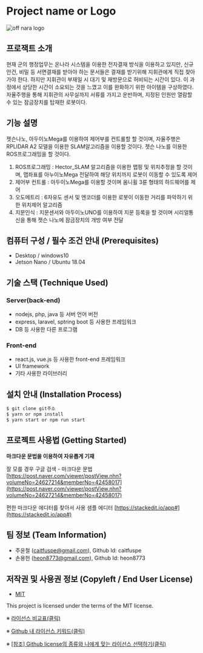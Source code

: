 # Project name or Logo
![off nara logo](https://user-images.githubusercontent.com/76986402/194733403-38135655-c8c1-45f3-b019-eb20fbda87e9.JPG)

## 프로잭트 소개
현재 군의 행정업무는 온나라 시스템을 이용한 전자결재 방식을 이용하고 있지만, 신규 안건, 비밀 등 서면결재를 받아야 하는 문서들은 결재를 받기위해 지휘관에게 직접 찾아가야 한다. 하지만 지휘관이 부재일 시 대기 및 재방문으로 허비되는 시간이 있다. 이 과정에서 상당한 시간이 소요되는 것을 느꼈고 이를 완화하기 위한 아이템을 구상하였다. 자율주행을 통해 지휘관의 사무실까지 서류를 가지고 운반하며, 지정된 인원만 열람할 수 있는 잠금장치를 탑재한 로봇이다.

## 기능 설명
젯슨나노, 아두이노Mega를 이용하여 제어부를 컨트롤할 할 것이며, 자율주행은 RPLIDAR A2 모델을 이용한 SLAM알고리즘을 이용할 것이다. 젯슨 나노를 이용한 ROS프로그래밍을 할 것이다.
1. ROS프로그래밍 : Hector_SLAM 알고리즘을 이용한 맵핑 및 위치추정을 할 것이며, 맵좌표를 아누이노Mega 전달하여 해당 위치까지 로봇이 이동할 수 있도록 제어
2. 제어부 컨트롤 : 아두이노Mega를 이용할 것이며 옴니휠 3륜 형태의 하드웨어를 제어 
3. 오도메트리 : 6자유도 센서 및 엔코더를 이용한 로봇이 이동한 거리를 파악하기 위한 위치제어 알고리즘
4. 지문인식 : 지문센서와 아두이노UNO를 이용하여 지문 등록을 할 것이며 시리얼통신을 통해 젯슨 나노에 잠금장치의 개방 여부 전달

## 컴퓨터 구성 / 필수 조건 안내 (Prerequisites)
* Desktop / windows10
* Jetson Nano / Ubuntu 18.04

## 기술 스택 (Technique Used) 
### Server(back-end)
 -  nodejs, php, java 등 서버 언어 버전 
 - express, laravel, sptring boot 등 사용한 프레임워크 
 - DB 등 사용한 다른 프로그램 
 
### Front-end
 -  react.js, vue.js 등 사용한 front-end 프레임워크 
 -  UI framework
 - 기타 사용한 라이브러리

## 설치 안내 (Installation Process)
```bash
$ git clone git주소
$ yarn or npm install
$ yarn start or npm run start
```

## 프로젝트 사용법 (Getting Started)
**마크다운 문법을 이용하여 자유롭게 기재**

잘 모를 경우
구글 검색 - 마크다운 문법
[https://post.naver.com/viewer/postView.nhn?volumeNo=24627214&memberNo=42458017](https://post.naver.com/viewer/postView.nhn?volumeNo=24627214&memberNo=42458017)

 편한 마크다운 에디터를 찾아서 사용
 샘플 에디터 [https://stackedit.io/app#](https://stackedit.io/app#)
 
## 팀 정보 (Team Information)
- 주윤철 (caitfuspe@gmail.com), Github Id: caitfuspe
- 손용헌 (heon8773@gmail.com), Github Id: heon8773

## 저작권 및 사용권 정보 (Copyleft / End User License)
 * [MIT](https://github.com/osam2020-WEB/Sample-ProjectName-TeamName/blob/master/license.md)

This project is licensed under the terms of the MIT license.

※ [라이선스 비교표(클릭)](https://olis.or.kr/license/compareGuide.do)

※ [Github 내 라이선스 키워드(클릭)](https://docs.github.com/en/github/creating-cloning-and-archiving-repositories/creating-a-repository-on-github/licensing-a-repository)

※ [\[참조\] Github license의 종류와 나에게 맞는 라이선스 선택하기(클릭)](https://flyingsquirrel.medium.com/github-license%EC%9D%98-%EC%A2%85%EB%A5%98%EC%99%80-%EB%82%98%EC%97%90%EA%B2%8C-%EB%A7%9E%EB%8A%94-%EB%9D%BC%EC%9D%B4%EC%84%A0%EC%8A%A4-%EC%84%A0%ED%83%9D%ED%95%98%EA%B8%B0-ae29925e8ff4)
